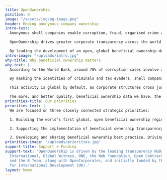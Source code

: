 ```yaml
---
title: OpenOwnership
position: 0
image: "/assets/img/og-image.png"
header: Ending anonymous company ownership
intro-text: |-
  Anonymous shell companies enable corruption, fraud, organised crime and tax evasion. The wider the access to high quality data on who owns what, the harder it will be for corrupt individuals to hide.

  OpenOwnership drives greater corporate transparency across the world by making it easy to publish and access high-quality, linked data about who owns companies.

  By leading the development of an open, global beneficial ownership data and policy ecosystem, we aim to create a new set of norms and end anonymous company ownership.
intro-image: "/uploads/intro.jpg"
why-title: Why beneficial ownership matters
why-text: |-
  According to the World Bank, around 70% of corruption cases involve anonymous companies. They are also used to move illicit funds - from laundering money for human trafficking and the drug trade to funding terror groups and criminal gangs.

  By masking the identities of criminals and tax evaders, shell companies inhibit the ability of law enforcement agencies, journalists and other civil society actors to investigate, expose and punish illegal activity.

  This activity is global by default, as corporate structures cross jurisdictions in a deliberate effort to make discovering the true owners impossible. Individual countries holding and maintaining siloed registers of beneficial owners is not enough - this information has to be interlinked so that ownership relationships and financial flows can be tracked across different jurisdictions.

  The more, and better quality, beneficial ownership data we have, the more expensive and difficult it will be for corrupt individuals to hide. This is good for governments, businesses, and wider society.
priorities-title: Our priorities
priorities-text: |-
  We are focused on three closely connected strategic priorities:

  1. Building the world’s first global, open beneficial ownership register and data standard. The OpenOwnership Register is an easy-to-use, cloud-based, platform that aggregates beneficial ownership information from multiple sources and makes it available for free to all, allowing for powerful global searches with just a couple of clicks. Information from more than 4.5 million companies is already available through the online portal. The Beneficial Ownership Data Standard is a conceptual and practical framework for collecting and publishing beneficial ownership data, making it a powerful cost-saving tool for implementers of beneficial ownership transparency.

  2. Supporting the implementation of beneficial ownership transparency. We are helping governments to implement beneficial ownership regimes, working across the spectrum of technical, administrative, and policy/regulatory issues that affect the ultimate usability of published data.

  3. Developing and sharing beneficial ownership best practice. Driving awareness of the benefits of high-quality beneficial ownership data, and growing demand for it, are vital to our mission. This means sharing research, case studies and best practice through our networks, at events and conferences, and with influencers in the public and private sectors.
priorities-image: "/uploads/priorities.jpg"
support-title: Support + Funding
support-text: 'OpenOwnership is driven by the leading transparency NGOs: Transparency
  International, Global Witness, ONE, the Web Foundation, Open Contracting Partnership,
  and the B Team, along with OpenCorporates, and initially funded by the Department
  for International Development (UK).'
layout: home
---
```


